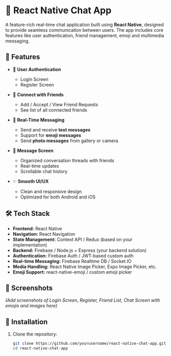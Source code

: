 # 📱 React Native Chat App

A feature-rich real-time chat application built using **React Native**, designed to provide seamless communication between users. The app includes core features like user authentication, friend management, emoji and multimedia messaging.

## 🚀 Features

- 🔐 **User Authentication**
  - Login Screen
  - Register Screen

- 👥 **Connect with Friends**
  - Add / Accept / View Friend Requests
  - See list of all connected friends

- 💬 **Real-Time Messaging**
  - Send and receive **text messages**
  - Support for **emoji messages**
  - Send **photo messages** from gallery or camera

- 📨 **Message Screen**
  - Organized conversation threads with friends
  - Real-time updates
  - Scrollable chat history

- ✨ **Smooth UI/UX**
  - Clean and responsive design
  - Optimized for both Android and iOS

## 🛠️ Tech Stack

- **Frontend:** React Native
- **Navigation:** React Navigation
- **State Management:** Context API / Redux (based on your implementation)
- **Backend:** Firebase / Node.js + Express (your backend solution)
- **Authentication:** Firebase Auth / JWT-based custom auth
- **Real-time Messaging:** Firebase Realtime DB / Socket.IO
- **Media Handling:** React Native Image Picker, Expo Image Picker, etc.
- **Emoji Support:** react-native-emoji / custom emoji picker

## 📸 Screenshots

*(Add screenshots of Login Screen, Register, Friend List, Chat Screen with emojis and images here)*

## 🔧 Installation

1. Clone the repository:

   ```bash
   git clone https://github.com/yourusername/react-native-chat-app.git
   cd react-native-chat-app
